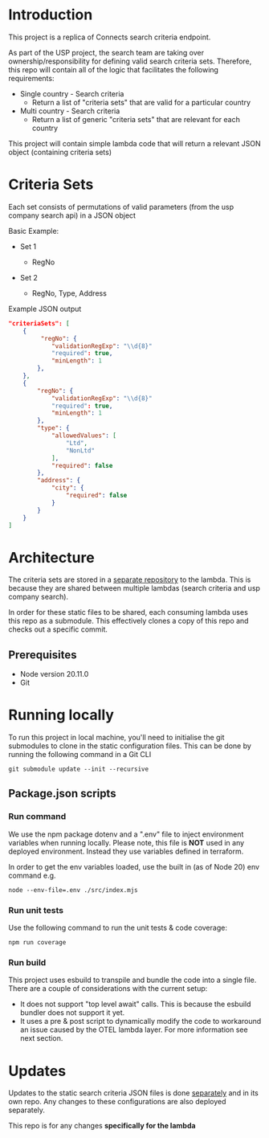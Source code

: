 # Introduction 
This project is a replica of Connects search criteria endpoint. 

As part of the USP project, the search team are taking over ownership/responsibility for defining valid search criteria sets. Therefore, this repo will contain all of the logic that facilitates the following requirements:

* Single country - Search criteria
    * Return a list of "criteria sets" that are valid for a particular country
* Multi country - Search criteria
    * Return a list of generic "criteria sets" that are relevant for each country

This project will contain simple lambda code that will return a relevant JSON object (containing criteria sets)

# Criteria Sets
Each set consists of permutations of valid parameters (from the usp company search api) in a JSON object 

Basic Example:

* Set 1

    * RegNo

* Set 2

    * RegNo, Type, Address

Example JSON output
```json
"criteriaSets": [
    {
         "regNo": {
            "validationRegExp": "\\d{8}"
            "required": true,
            "minLength": 1
        },
    },
    {
        "regNo": {
            "validationRegExp": "\\d{8}"
            "required": true,
            "minLength": 1
        },
        "type": {
            "allowedValues": [
                "Ltd",
                "NonLtd"
            ],
            "required": false
        },
        "address": {
            "city": {
                "required": false
            }
        }
    }
]

```

# Architecture

The criteria sets are stored in a [separate repository](https://dev.azure.com/creditsafe/Identity_Resolution/_git/usp-company-search-criteria-config) to the lambda. This is because they are shared between multiple lambdas (search criteria and usp company search). 

In order for these static files to be shared, each consuming lambda uses this repo as a submodule. This effectively clones a copy of this repo and checks out a specific commit.

## Prerequisites
- Node version 20.11.0
- Git

# Running locally
To run this project in local machine, you'll need to initialise the git submodules to clone in the static configuration files. This can be done by running the following command in a Git CLI

`git submodule update --init --recursive`

## Package.json scripts

### Run command
We use the npm package dotenv and a ".env" file to inject environment variables when running locally. Please note, this file is **NOT** used in any deployed environment. Instead they use variables defined in terraform.

In order to get the env variables loaded, use the built in (as of Node 20) env command e.g.

`node --env-file=.env ./src/index.mjs`

### Run unit tests
Use the following command to run the unit tests & code coverage:

`npm run coverage`

### Run build
This project uses esbuild to transpile and bundle the code into a single file. There are a couple of considerations with the current setup:

* It does not support "top level await" calls. This is because the esbuild bundler does not support it yet. 
* It uses a pre & post script to dynamically modify the code to workaround an issue caused by the OTEL lambda layer. For more information see next section.

# Updates
Updates to the static search criteria JSON files is done [separately](https://dev.azure.com/creditsafe/Identity_Resolution/_git/usp-company-search-criteria-config) and in its own repo. Any changes to these configurations are also deployed separately. 

This repo is for any changes **specifically for the lambda**

